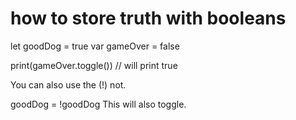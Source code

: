# how to store truth with booleans
let goodDog = true
var gameOver = false

print(gameOver.toggle()) // will print true

You can also use the (!) not.

goodDog = !goodDog
This will also toggle.
